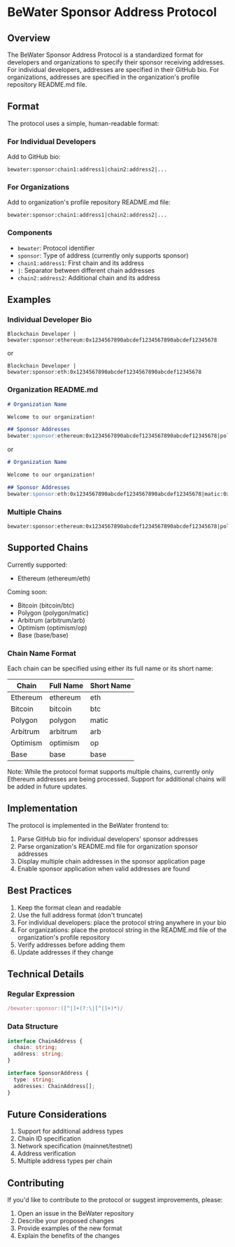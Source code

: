 # BeWater Sponsor Address Protocol

## Overview

The BeWater Sponsor Address Protocol is a standardized format for developers and organizations to specify their sponsor receiving addresses. For individual developers, addresses are specified in their GitHub bio. For organizations, addresses are specified in the organization's profile repository README.md file.

## Format

The protocol uses a simple, human-readable format:

### For Individual Developers
Add to GitHub bio:
```
bewater:sponsor:chain1:address1|chain2:address2|...
```

### For Organizations
Add to organization's profile repository README.md file:
```
bewater:sponsor:chain1:address1|chain2:address2|...
```

### Components

- `bewater`: Protocol identifier
- `sponsor`: Type of address (currently only supports sponsor)
- `chain1:address1`: First chain and its address
- `|`: Separator between different chain addresses
- `chain2:address2`: Additional chain and its address

## Examples

### Individual Developer Bio
```
Blockchain Developer | bewater:sponsor:ethereum:0x1234567890abcdef1234567890abcdef12345678
```
or
```
Blockchain Developer | bewater:sponsor:eth:0x1234567890abcdef1234567890abcdef12345678
```

### Organization README.md
```markdown
# Organization Name

Welcome to our organization!

## Sponsor Addresses
bewater:sponsor:ethereum:0x1234567890abcdef1234567890abcdef12345678|polygon:0xabcdef1234567890abcdef1234567890abcdef12
```
or
```markdown
# Organization Name

Welcome to our organization!

## Sponsor Addresses
bewater:sponsor:eth:0x1234567890abcdef1234567890abcdef12345678|matic:0xabcdef1234567890abcdef1234567890abcdef12
```

### Multiple Chains
```
bewater:sponsor:ethereum:0x1234567890abcdef1234567890abcdef12345678|polygon:0xabcdef1234567890abcdef1234567890abcdef12|arbitrum:0x7890abcdef1234567890abcdef1234567890abcdef
```

## Supported Chains

Currently supported:
- Ethereum (ethereum/eth)

Coming soon:
- Bitcoin (bitcoin/btc)
- Polygon (polygon/matic)
- Arbitrum (arbitrum/arb)
- Optimism (optimism/op)
- Base (base/base)

### Chain Name Format
Each chain can be specified using either its full name or its short name:

| Chain | Full Name | Short Name |
|-------|-----------|------------|
| Ethereum | ethereum | eth |
| Bitcoin | bitcoin | btc |
| Polygon | polygon | matic |
| Arbitrum | arbitrum | arb |
| Optimism | optimism | op |
| Base | base | base |

Note: While the protocol format supports multiple chains, currently only Ethereum addresses are being processed. Support for additional chains will be added in future updates.

## Implementation

The protocol is implemented in the BeWater frontend to:
1. Parse GitHub bio for individual developers' sponsor addresses
2. Parse organization's README.md file for organization sponsor addresses
3. Display multiple chain addresses in the sponsor application page
4. Enable sponsor application when valid addresses are found

## Best Practices

1. Keep the format clean and readable
2. Use the full address format (don't truncate)
3. For individual developers: place the protocol string anywhere in your bio
4. For organizations: place the protocol string in the README.md file of the organization's profile repository
5. Verify addresses before adding them
6. Update addresses if they change

## Technical Details

### Regular Expression
```javascript
/bewater:sponsor:([^|]+(?:\|[^|]+)*)/
```

### Data Structure
```typescript
interface ChainAddress {
  chain: string;
  address: string;
}

interface SponsorAddress {
  type: string;
  addresses: ChainAddress[];
}
```

## Future Considerations

1. Support for additional address types
2. Chain ID specification
3. Network specification (mainnet/testnet)
4. Address verification
5. Multiple address types per chain

## Contributing

If you'd like to contribute to the protocol or suggest improvements, please:
1. Open an issue in the BeWater repository
2. Describe your proposed changes
3. Provide examples of the new format
4. Explain the benefits of the changes 